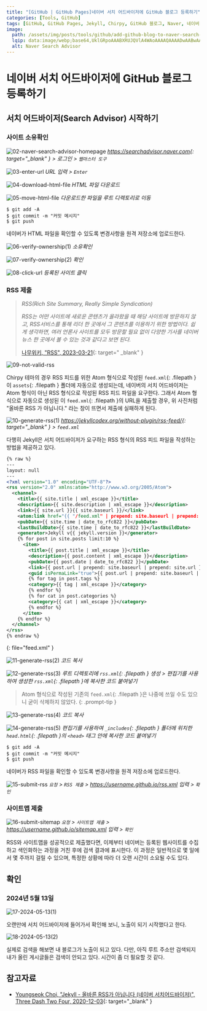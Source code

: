 ```yaml
---
title: "[GitHub | GitHub Pages]네이버 서치 어드바이저에 GitHub 블로그 등록하기"
categories: [Tools, GitHub]
tags: [GitHub, GitHub Pages, Jekyll, Chirpy, GitHub 블로그, Naver, 네이버, Search Advisor, 노출, 색인, SEO]
image:
  path: /assets/img/posts/tools/github/add-github-blog-to-naver-search-advisor/01-naver-search-advisor-logo.jpg
  lqip: data:image/webp;base64,UklGRpoAAABXRUJQVlA4WAoAAAAQAAAADwAABwAAQUxQSDIAAAARL0AmbZurmr57yyIiqE8oiG0bejIYEQTgqiDA9vqnsUSI6H+oAERp2HZ65qP/VIAWAFZQOCBCAAAA8AEAnQEqEAAIAAVAfCWkAALp8sF8rgRgAP7o9FDvMCkMde9PK7euH5M1m6VWoDXf2FkP3BqV0ZYbO6NA/VFIAAAA
  alt: Naver Search Advisor
---
```


# 네이버 서치 어드바이저에 GitHub 블로그 등록하기

## 서치 어드바이저(Search Advisor) 시작하기

### 사이트 소유확인

![02-naver-search-advisor-homepage](/assets/img/posts/tools/github/add-github-blog-to-naver-search-advisor/02-naver-search-advisor-homepage.jpg)
*<https://searchadvisor.naver.com>{: target="_blank" } > 로그인 > `웹마스터 도구`*

![03-enter-url](/assets/img/posts/tools/github/add-github-blog-to-naver-search-advisor/03-enter-url.jpg)
*URL 입력 > `Enter`*

![04-download-html-file](/assets/img/posts/tools/github/add-github-blog-to-naver-search-advisor/04-download-html-file.jpg)
*HTML 파일 다운로드*

![05-move-html-file](/assets/img/posts/tools/github/add-github-blog-to-naver-search-advisor/05-move-html-file.jpg)
*다운로드한 파일을 루트 디렉토리로 이동*

```console
$ git add -A
$ git commit -m "커밋 메시지"
$ git push
```

네이버가 HTML 파일을 확인할 수 있도록 변경사항을 원격 저장소에 업로드한다.

![06-verify-ownership(1)](/assets/img/posts/tools/github/add-github-blog-to-naver-search-advisor/06-verify-ownership(1).jpg)
*소유확인*

![07-verify-ownership(2)](/assets/img/posts/tools/github/add-github-blog-to-naver-search-advisor/07-verify-ownership(2).jpg)
*확인*

![08-click-url](/assets/img/posts/tools/github/add-github-blog-to-naver-search-advisor/08-click-url.jpg)
*등록된 사이트 클릭*

### RSS 제출

> *RSS(Rich Site Summary, Really Simple Syndication)*
>
> *RSS는 어떤 사이트에 새로운 콘텐츠가 올라왔을 때 해당 사이트에 방문하지 않고, RSS서비스를 통해 리더 한 곳에서 그 콘텐츠를 이용하기 위한 방법이다. 쉽게 생각하면, 여러 언론사 사이트를 모두 방문할 필요 없이 다양한 기사를 네이버뉴스 한 곳에서 볼 수 있는 것과 같다고 보면 된다.*
>
> [나무위키, "RSS", 2023-03-21](https://namu.wiki/w/RSS){: target=" _blank" }

![09-not-valid-rss](/assets/img/posts/tools/github/add-github-blog-to-naver-search-advisor/09-not-valid-rss.jpg)

Chirpy 테마의 경우 RSS 피드를 위한 Atom 형식으로 작성된 `feed.xml`{: .filepath }이 `assets`{: .filepath } 폴더에 자동으로 생성되는데, 네이버의 서치 어드바이저는 Atom 형식이 아닌 RSS 형식으로 작성된 RSS 피드 파일을 요구한다. 그래서 Atom 형식으로 자동으로 생성된 이 `feed.xml`{: .filepath }의 URL을 제출할 경우, 위 사진처럼 "올바른 RSS 가 아닙니다." 라는 창이 뜨면서 제출에 실패하게 된다.

![10-generate-rss(1)](/assets/img/posts/tools/github/add-github-blog-to-naver-search-advisor/10-generate-rss(1).jpg)
*<https://jekyllcodex.org/without-plugin/rss-feed/>{: target="_blank" } > `feed.xml`*

다행히 Jekyll은 서치 어드바이저가 요구하는 RSS 형식의 RSS 피드 파일을 작성하는 방법을 제공하고 있다.

```xml
{% raw %}
---
layout: null
---
<?xml version="1.0" encoding="UTF-8"?>
<rss version="2.0" xmlns:atom="http://www.w3.org/2005/Atom">
  <channel>
    <title>{{ site.title | xml_escape }}</title>
    <description>{{ site.description | xml_escape }}</description>
    <link>{{ site.url }}{{ site.baseurl }}/</link>
    <atom:link href="{{ "/feed.xml" | prepend: site.baseurl | prepend: site.url }}" rel="self" type="application/rss+xml"/>
    <pubDate>{{ site.time | date_to_rfc822 }}</pubDate>
    <lastBuildDate>{{ site.time | date_to_rfc822 }}</lastBuildDate>
    <generator>Jekyll v{{ jekyll.version }}</generator>
    {% for post in site.posts limit:10 %}
      <item>
        <title>{{ post.title | xml_escape }}</title>
        <description>{{ post.content | xml_escape }}</description>
        <pubDate>{{ post.date | date_to_rfc822 }}</pubDate>
        <link>{{ post.url | prepend: site.baseurl | prepend: site.url }}</link>
        <guid isPermaLink="true">{{ post.url | prepend: site.baseurl | prepend: site.url }}</guid>
        {% for tag in post.tags %}
        <category>{{ tag | xml_escape }}</category>
        {% endfor %}
        {% for cat in post.categories %}
        <category>{{ cat | xml_escape }}</category>
        {% endfor %}
      </item>
    {% endfor %}
  </channel>
</rss>
{% endraw %}
```
{: file="feed.xml" }

![11-generate-rss(2)](/assets/img/posts/tools/github/add-github-blog-to-naver-search-advisor/11-generate-rss(2).jpg)
*코드 복사*

![12-generate-rss(3)](/assets/img/posts/tools/github/add-github-blog-to-naver-search-advisor/12-generate-rss(3).jpg)
*루트 디렉토리에 `rss.xml`{: .filepath } 생성 > 편집기를 사용하여 생성한 `rss.xml`{: .filepath }에 복사한 코드 붙여넣기*

> Atom 형식으로 작성된 기존의 `feed.xml`{: .filepath }은 나중에 쓰일 수도 있으니 굳이 삭제하지 않았다.
{: .prompt-tip }

![13-generate-rss(4)](/assets/img/posts/tools/github/add-github-blog-to-naver-search-advisor/13-generate-rss(4).jpg)
*코드 복사*

![14-generate-rss(5)](/assets/img/posts/tools/github/add-github-blog-to-naver-search-advisor/14-generate-rss(5).jpg)
*편집기를 사용하여 `_includes`{: .filepath } 폴더에 위치한 `head.html`{: .filepath }의 `<head>` 태그 안에 복사한 코드 붙여넣기*

```console
$ git add -A
$ git commit -m "커밋 메시지"
$ git push
```

네이버가 RSS 파일을 확인할 수 있도록 변경사항을 원격 저장소에 업로드한다.

![15-submit-rss](/assets/img/posts/tools/github/add-github-blog-to-naver-search-advisor/15-submit-rss.jpg)
*`요청` > `RSS 제출` > https://username.github.io/rss.xml 입력 > `확인`*

### 사이트맵 제출

![16-submit-sitemap](/assets/img/posts/tools/github/add-github-blog-to-naver-search-advisor/16-submit-sitemap.jpg)
*`요청` > `사이트맵 제출` > https://username.github.io/sitemap.xml 입력 > `확인`*

RSS와 사이트맵을 성공적으로 제출했다면, 이제부터 네이버는 등록된 웹사이트를 수집하고 색인화하는 과정을 거친 후에 검색 결과에 표시한다. 이 과정은 일반적으로 몇 일에서 몇 주까지 걸릴 수 있으며, 특정한 상황에 따라 더 오랜 시간이 소요될 수도 있다.

## 확인

### 2024년 5월 13일

![17-2024-05-13(1)](/assets/img/posts/tools/github/add-github-blog-to-naver-search-advisor/17-2024-05-13(1).jpg)

오랜만에 서치 어드바이저에 들어가서 확인해 보니, 노출이 되기 시작했다고 한다.

![18-2024-05-13(2)](/assets/img/posts/tools/github/add-github-blog-to-naver-search-advisor/18-2024-05-13(2).jpg)

실제로 검색을 해보면 내 블로그가 노출이 되고 있다. 다만, 아직 루트 주소만 검색되지 내가 올린 게시글들은 검색이 안되고 있다. 시간이 좀 더 필요할 것 같다.

## 참고자료

- [Youngseok Choi, "Jekyll - 올바른 RSS가 아닙니다 (네이버 서치어드바이저)", Three Dash Two Four, 2020-12-03](https://3-24.github.io/scribbles/naver-search-atom/){: target="_blank" }